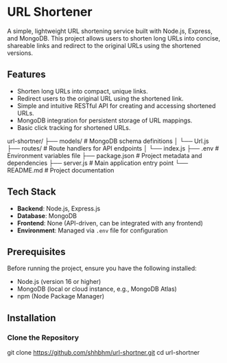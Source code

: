  # URL Shortener

A simple, lightweight URL shortening service built with Node.js, Express, and MongoDB. This project allows users to shorten long URLs into concise, shareable links and redirect to the original URLs using the shortened versions.

## Features

- Shorten long URLs into compact, unique links.
- Redirect users to the original URL using the shortened link.
- Simple and intuitive RESTful API for creating and accessing shortened URLs.
- MongoDB integration for persistent storage of URL mappings.
- Basic click tracking for shortened URLs.

url-shortner/
├── models/           # MongoDB schema definitions
│   └── Url.js
├── routes/           # Route handlers for API endpoints
│   └── index.js
├── .env              # Environment variables file
├── package.json      # Project metadata and dependencies
├── server.js         # Main application entry point
└── README.md         # Project documentation



## Tech Stack

- **Backend**: Node.js, Express.js
- **Database**: MongoDB
- **Frontend**: None (API-driven, can be integrated with any frontend)
- **Environment**: Managed via `.env` file for configuration

## Prerequisites

Before running the project, ensure you have the following installed:

- Node.js (version 16 or higher)
- MongoDB (local or cloud instance, e.g., MongoDB Atlas)
- npm (Node Package Manager)

## Installation

### Clone the Repository
git clone https://github.com/shhbhm/url-shortner.git
cd url-shortner
